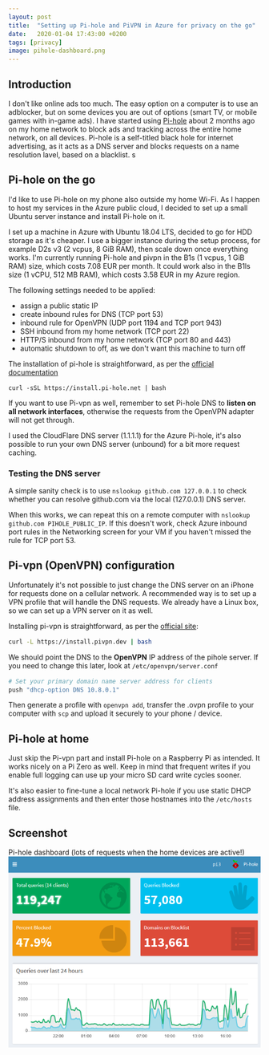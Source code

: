 ```yaml
---
layout: post
title:  "Setting up Pi-hole and PiVPN in Azure for privacy on the go"
date:   2020-01-04 17:43:00 +0200
tags: [privacy] 
image: pihole-dashboard.png
---
```


## Introduction

I don't like online ads too much. The easy option on a computer is to use an adblocker, but on some devices you are out of options (smart TV, or mobile games with in-game ads).
I have started using [Pi-hole](https://pi-hole.net) about 2 months ago on my home network to block ads and tracking across the entire home network, on all devices. 
Pi-hole is a self-titled black hole for internet advertising, as it acts as a DNS server and blocks requests on a name resolution lavel, based on a blacklist.
s
## Pi-hole on the go

I'd like to use Pi-hole on my phone also outside my home Wi-Fi. As I happen to host my services in the Azure public cloud, I decided to set up a small Ubuntu server instance and install Pi-hole on it.

I set up a machine in Azure with Ubuntu 18.04 LTS, decided to go for HDD storage as it's cheaper. I use a bigger instance during the setup process, for example D2s v3 (2 vcpus, 8 GiB RAM), then scale down once everything works. I'm currently running Pi-hole and pivpn in the B1s (1 vcpus, 1 GiB RAM) size, which costs 7.08 EUR per month. It could work also in the B1ls size (1 vCPU, 512 MB RAM), which costs 3.58 EUR in my Azure region.

The following settings needed to be applied:

- assign a public static IP
- create inbound rules for DNS (TCP port 53)
- inbound rule for OpenVPN (UDP port 1194 and TCP port 943)
- SSH inbound from my home network (TCP port 22)
- HTTP/S inbound from my home network (TCP port 80 and 443)
- automatic shutdown to off, as we don't want this machine to turn off

The installation of pi-hole is straightforward, as per the [official documentation](https://docs.pi-hole.net/main/basic-install/)

    curl -sSL https://install.pi-hole.net | bash
    
If you want to use Pi-vpn as well, remember to set Pi-hole DNS to **listen on all network interfaces**, otherwise the requests from the OpenVPN adapter will not get through.

I used the CloudFlare DNS server (1.1.1.1) for the Azure Pi-hole, it's also possible to run your own DNS server (unbound) for a bit more request caching.

### Testing the DNS server

A simple sanity check is to use `nslookup github.com 127.0.0.1` to check whether you can resolve github.com via the local (127.0.0.1) DNS server. 

When this works, we can repeat this on a remote computer with `nslookup github.com PIHOLE_PUBLIC_IP`. If this doesn't work, check Azure inbound port rules in the Networking screen for your VM if you haven't missed the rule for TCP port 53. 

## Pi-vpn (OpenVPN) configuration

Unfortunately it's not possible to just change the DNS server on an iPhone for requests done on a cellular network. A recommended way is to set up a VPN profile that will handle the DNS requests. We already have a Linux box, so we can set up a VPN server on it as well.

Installing pi-vpn is straightforward, as per the [official site](https://pivpn.dev/):

```bash
curl -L https://install.pivpn.dev | bash
```

We should point the DNS to the **OpenVPN** IP address of the pihole server. If you need to change this later, look at `/etc/openvpn/server.conf`  

```bash
# Set your primary domain name server address for clients
push "dhcp-option DNS 10.8.0.1" 
```    

Then generate a profile with `openvpn add`, transfer the .ovpn profile to your computer with `scp` and upload it securely to your phone / device.

## Pi-hole at home

Just skip the Pi-vpn part and install Pi-hole on a Raspberry Pi as intended. It works nicely on a Pi Zero as well. Keep in mind that frequent writes if you enable full logging can use up your micro SD card write cycles sooner. 

It's also easier to fine-tune a local network Pi-hole if you use static DHCP address assignments and then enter those hostnames into the `/etc/hosts` file. 

## Screenshot

Pi-hole dashboard (lots of requests when the home devices are active!)
![screenshot](pihole-dashboard.png)
